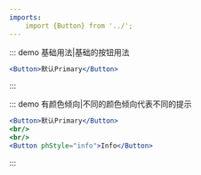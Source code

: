 ```yaml
---
imports:
    import {Button} from '../';
---
```

::: demo 基础用法|基础的按钮用法
```jsx
<Button>默认Primary</Button>
```
:::

::: demo 有颜色倾向|不同的颜色倾向代表不同的提示
```jsx
<Button>默认Primary</Button>
<br/>
<br/>
<Button phStyle="info">Info</Button>               
```
:::
